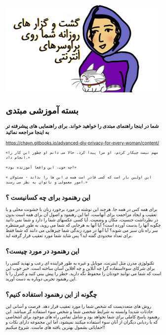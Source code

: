 ![](assets/farsi-securikitty-cover.png)


# بسته آموزشی مبتدی

### شما در اینجا راهنمای مبتدی را خواهید خواند. برای راهنمایی های پیشرفته تر به اینجا مراجعه نمائید 
https://chayn.gitbooks.io/advanced-diy-privacy-for-every-woman/content/

 

    «مهم نیست چیکار کردم، او مرا پیدا کرد. حالا می دانم او چطور این کار را انجام داد.»

    «چه خوب، این واقعا آموزنده بود!»
    
    « این اولین بار است که کسی قادر است همه ی این ها را بداند - مسئولان امور معمولی و ناتوان به نظر می رسند.»



## این رهنمود برای چه کسانیست ؟
 برای همه کس در همه جا. هرچند این نوشته در مورد برخورد زنان با خشونت محلی و یا تعقیب و ایجاد مزاحمت برای آنهاست، اما این رهنمود و اصول آن برای همه است بدون در نظرداشت جنسیت، مکان و وضعیت. آیا کسی عکسهای شما را دارد و شما نمی دانید چگونه آنها را بدست آورده است؟ آیا آنها به هرجایی که شما می روید، به طور غیرمنتظره سر راه تان سبز می شوند؟ آیا آنها در مورد زندگی شما چیزهایی می دانند که شما فقط برای تعداد محدودی گفته اید؟ پس شاید شما مورد تعقیب قرار گرفته اید.

 
  
## این رهنمود در مورد چیست؟
تکنولوژی مدرن مثل اینترنت، موبایل و غیره به طور فزاینده ای رعب و تهدید کسی را برای شرکای سوءاستفاده گرا چه آنلاین و چه آفلاین آسان ساخته است. خبر خوب این است که شما می توانید خودتان را محفوظ نگه دارید. خطر را پیش بینی کنید و کنترل را با این رهنمود تجربی دوباره به دست آورید.



## چگونه از این رهنمود استفاده کنیم؟
روش های متعددیست که شخص شما را مورد تعقیب قرار دهد. فرصت و آسانی این حادثات شدیدا وابسته به شرایط شخصی شما و شخص سوء استفاده گر میباشد. این رهنمود پاسخ کاملی برای شما نخواهد بود و شامل تمامی راه های موجود برای اشخاصی که با ردیابی دیگران از آنان سوء استفاده میکنند نمیشود، اما این مجموعه دارای نکات و حمایاتی بشمول بهترین یافته های ماست. شروع میکنیم!!






